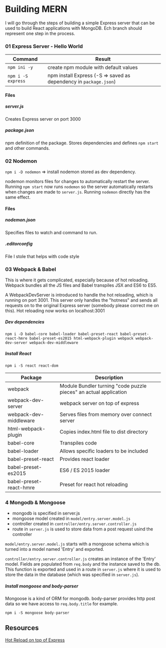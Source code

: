 # Building MERN
I will go through the steps of building a simple Express server that can be used
to build React applications with MongoDB. Ech branch should represent one step
in the process.

### 01 Express Server - Hello World
| Command | Result |
| --- | --- |
|`npm ini -y` | create npm module with default values |
|`npm i -S express` | npm install Express (-S => saved as dependency in `package.json`)|

#### Files
##### server.js
Creates Express server on port 3000
##### package.json
npm definition of the package. Stores dependencies and defines `npm start` and other commands.

### 02 Nodemon
`npm i -D nodemon` => install nodemon stored as dev dependency.

nodemon monitors files for changes to automatically restart the server. Running `npm start` now runs `nodemon`
so the server automatically restarts when changes are made to `server.js`.
Running `nodemon` directly has the same effect.
#### Files
##### nodemon.json
Specifies files to watch and command to run.
##### .editorconfig
File I stole that helps with code style

### 03 Webpack & Babel
This is where it gets complicated, especially because of hot reloading.
Webpack bundles all the JS files and Babel transpiles JSX and ES6 to ES5.

A WebpackDevServer is introduced to handle the hot reloading, which is running on port 3001.
This server only handles the "hotness" and sends all requests on to the original
Express server (somebody please correct me on this). Hot reloading now works on
localhost:3001

##### Dev dependencies
`npm i -D babel-core babel-loader babel-preset-react babel-preset-react-hmre babel-preset-es2015 html-webpack-plugin webpack webpack-dev-server webpack-dev-middleware`

##### Install React
`npm i -S react react-dom`

| Package                 | Description |
| ---                     | ---         |
| webpack                 | Module Bundler turning "code puzzle pieces" an actual application |
| webpack-dev-server      | webpack server on top of express |
| webpack-dev-middleware  | Serves files from memory over connect server |
| html-webpack-plugin     | Copies index.html file to dist directory |
| babel-core              | Transpiles code |
| babel-loader            | Allows specific loaders to be included |
| babel-preset-react      | Provides react loader |
| babel-preset-es2015     | ES6 / ES 2015 loader |
| babel-preset-react-hmre | Preset for react hot reloading |

### 4 Mongodb & Mongoose
* mongodb is specified in server.js
* mongoose model created in `model/entry.server.model.js`
* controller created in `controller/entry.server.controller.js`
* route in `server.js` is used to store data from a post request usind the controller

`model/entry.server.model.js` starts with a mongoose schema which is turned into a model
named 'Entry' and exported.

`controller/entry.server.controller.js` creates an instance of the 'Entry' model. Fields
are populated from `req.body` and the instance saved to the db. This function is exported and
used in a route in `server.js` where it is used to store the data in the database (which was specified
in `server.js`).

##### Install mongoose and body-parser
Mongoose is a kind of ORM for mongodb. body-parser provides http post data so we have access
to `req.body.title` for example.

`npm i -S mongoose body-parser`



## Resources
[Hot Reload on top of Express](http://ctheu.com/2015/05/14/using-react-hot-loader-with-a-webpack-dev-server-and-a-node-server/)
